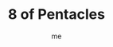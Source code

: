 ---
# basics
title     		 : "8 of Pentacles"
token					 : 'coins-08'
card_type			 : '' # major, minor, court
layout				 : "tarot-card"
author    		 : 'me'
one_liner 		 : "Effort, work diligence, skill"
images				 : ['/assets/images/tarot/rws/rw-coins-08.jpg']
keywords			 : ['effort', 'work diligence', 'skill']
url						 : 'tarot/cards/coins-08'
aliases				 : []

meaning_light  : "Doing your best. Bringing enthusiasm and zeal to your work. Making an effort to be the best you can be. Finding the work that is right for you. Taking care of the small details. Becoming a finely skilled craftsperson. Building something with your hands. Making a handmade gift."

meaning_shadow : "Working yourself to death. Doing a half-hearted or sloppy job. Continuing in a job you hate. Buying thoughtless gifts. Producing work with shoddy craftsmanship. Rushing through your work. Rejecting opportunities to learn more about your craft."


# more detail
correspondence_planet 			: "Sun"
correspondence_astrological : "Virgo"
correspondence_affirmation  : "I give myself wholeheartedly to the task of the moment."
correspondence_story 				: "The Main Character is shown to be the very best at his or her chosen vocation."

advice_relationships 	 : "Discover what your partner loves or needs and make a special effort to deliver those gifts, words, or service on a regular basis. Consider the value of a handmade gift. Partners should look for ways to demonstrate their dedication to each other. Busy? Make sure a request from your partner or friend rises to the top of your “To Do” list."

advice_work 					 : "All too often, compressed schedules demand we do “just enough.” Today, try going beyond the bare minimum. Add that extra touch. Devote a little personal time to completing your work. Even if the task is an ordinary one, strive to make today’s product extraordinary. Others may not notice the difference—but you will."

advice_spirituality 	 : "Rituals can feel silly, and formal prayer can feel stiff and unnatural. Today, though, invest a little extra time and energy into your spiritual observations. Choose something to wear that reflects your faith. Acquire a special item for a home altar. Be in the moment, devoting extra attention to the small details of your faith."

advice_personal_growth : "Instead of just getting by, a mature person recognizes that every project and every interaction is a reflection of character. What would recent projects say about you? With an eye toward improving your image and reputation, how might your work and speech need to change?"

advice_fortune_telling : "Stop over-analyzing, researching, and outlining. Buckle down and get the work done."

questions	: ["What might happen if you shunned distraction, isolated yourself, and focused yourself entirely on the work at hand?", "What small step can you take right now toward realizing a larger plan?", "What are the obstacles between ourselves and our best work?", "How long has it been since you were “lost in your work?", "How can you improve your level of dedication and focus?", "What work do you do best? What about that work appeals to you?"]

# referenced in the symbols.toml data file
symbols	  : ['8', 'coins', 'devoted-craftsman', 'one-at-a-time']

# metadata
suppress_topnav : true
related_cards 	: []

---